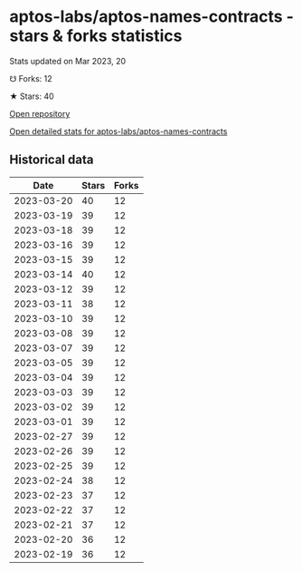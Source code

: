 # aptos-labs/aptos-names-contracts - stars & forks statistics

Stats updated on Mar 2023, 20

☋ Forks: 12

★ Stars: 40

[Open repository](https://github.com/aptos-labs/aptos-names-contracts)

[Open detailed stats for aptos-labs/aptos-names-contracts](https://reviewgithub.com/rep/aptos-labs/aptos-names-contracts)

## Historical data
| Date | Stars | Forks |
|------|-------|-------|
| 2023-03-20 | 40 | 12 | 
| 2023-03-19 | 39 | 12 | 
| 2023-03-18 | 39 | 12 | 
| 2023-03-16 | 39 | 12 | 
| 2023-03-15 | 39 | 12 | 
| 2023-03-14 | 40 | 12 | 
| 2023-03-12 | 39 | 12 | 
| 2023-03-11 | 38 | 12 | 
| 2023-03-10 | 39 | 12 | 
| 2023-03-08 | 39 | 12 | 
| 2023-03-07 | 39 | 12 | 
| 2023-03-05 | 39 | 12 | 
| 2023-03-04 | 39 | 12 | 
| 2023-03-03 | 39 | 12 | 
| 2023-03-02 | 39 | 12 | 
| 2023-03-01 | 39 | 12 | 
| 2023-02-27 | 39 | 12 | 
| 2023-02-26 | 39 | 12 | 
| 2023-02-25 | 39 | 12 | 
| 2023-02-24 | 38 | 12 | 
| 2023-02-23 | 37 | 12 | 
| 2023-02-22 | 37 | 12 | 
| 2023-02-21 | 37 | 12 | 
| 2023-02-20 | 36 | 12 | 
| 2023-02-19 | 36 | 12 | 


